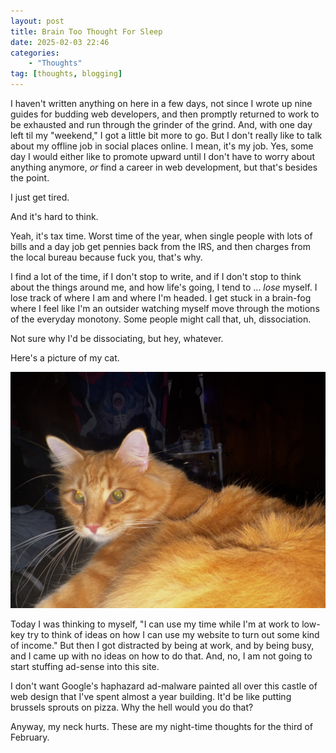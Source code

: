 ```yaml
---
layout: post
title: Brain Too Thought For Sleep
date: 2025-02-03 22:46
categories:
    - "Thoughts"
tag: [thoughts, blogging]
---
```

I haven't written anything on here in a few days, not since I wrote up nine guides for budding web developers, and then promptly returned to work to be exhausted and run through the grinder of the grind. And, with one day left til my "weekend," I got a little bit more to go. But I don't really like to talk about my offline job in social places online. I mean, it's my job. Yes, some day I would either like to promote upward until I don't have to worry about anything anymore, *or* find a career in web development, but that's besides the point.

I just get tired.

And it's hard to think.

Yeah, it's tax time. Worst time of the year, when single people with lots of bills and a day job get pennies back from the IRS, and then charges from the local bureau because fuck you, that's why.

I find a lot of the time, if I don't stop to write, and if I don't stop to think about the things around me, and how life's going, I tend to ... *lose* myself. I lose track of where I am and where I'm headed. I get stuck in a brain-fog where I feel like I'm an outsider watching myself move through the motions of the everyday monotony. Some people might call that, uh, dissociation. 

Not sure why I'd be dissociating, but hey, whatever.

Here's a picture of my cat.

<img src="/img/steve/IMG_8256.jpg">

Today I was thinking to myself, "I can use my time while I'm at work to low-key try to think of ideas on how I can use my website to turn out some kind of income." But then I got distracted by being at work, and by being busy, and I came up with no ideas on how to do that. And, no, I am not going to start stuffing ad-sense into this site.

I don't want Google's haphazard ad-malware painted all over this castle of web design that I've spent almost a year building. It'd be like putting brussels sprouts on pizza. Why the hell would you do that?

Anyway, my neck hurts. These are my night-time thoughts for the third of February. 
